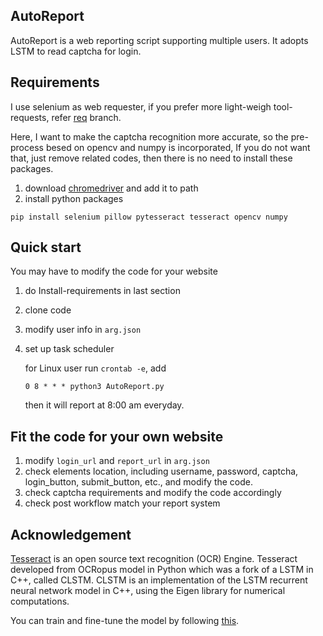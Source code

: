 ## AutoReport

AutoReport is a web reporting script supporting multiple users. It adopts LSTM to read captcha for login.

## Requirements 

I use selenium as web requester, if you prefer more light-weigh tool-requests, refer [req](https://github.com/dongdongbh/AutoReport/tree/req) branch.

Here, I want to make the captcha recognition more accurate, so the pre-process besed on opencv and numpy is incorporated, If you do not want that, just remove related codes, then there is no need to install these packages.

1. download [chromedriver](https://chromedriver.chromium.org/downloads/version-selection) and add it to path 
2. install python packages
```
pip install selenium pillow pytesseract tesseract opencv numpy 
```


## Quick start
You may have to modify the code for your website

1. do Install-requirements in last section

2. clone code

3. modify user info in `arg.json`

4. set up task scheduler

   for Linux user run `crontab -e`, add

   ```
   0 8 * * * python3 AutoReport.py
   ```

   then it will report at 8:00 am everyday.


## Fit the code for your own website
1. modify `login_url` and `report_url` in  `arg.json`
2. check elements location, including username, password, captcha, login_button, submit_button, etc., and modify the code.
3. check captcha requirements and modify the code accordingly
4. check post workflow match your report system

## Acknowledgement
[Tesseract](https://nanonets.com/blog/ocr-with-tesseract/#preprocessingfortesseract?&utm_source=nanonets.com/blog/&utm_medium=blog&utm_content=%5BTutorial%5D%20OCR%20in%20Python%20with%20Tesseract,%20OpenCV%20and%20Pytesseract) is an open source text recognition (OCR) Engine. Tesseract developed from OCRopus model in Python which was a fork of a LSTM in C++, called CLSTM. CLSTM is an implementation of the LSTM recurrent neural network model in C++, using the Eigen library for numerical computations.

You can train and fine-tune the model by following [this](https://github.com/tesseract-ocr/tessdoc/blob/master/TrainingTesseract-4.00.md).